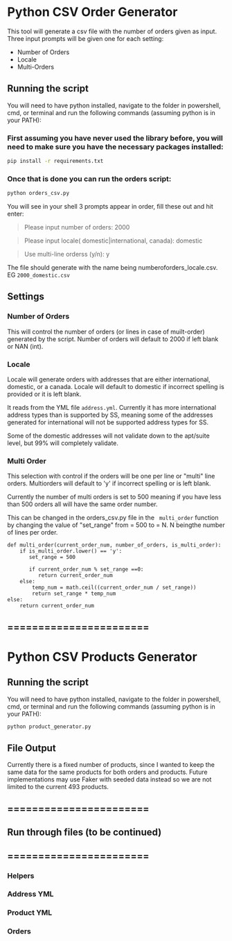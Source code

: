 # Python CSV Order Generator

This tool will generate a csv file with the number of orders given as input. Three input prompts will be given one for each setting:

- Number of Orders
- Locale
- Multi-Orders

## Running the script
You will need to have python installed, navigate to the folder in powershell, cmd, or terminal and run the following commands (assuming python is in your PATH):

### First assuming you have never used the library before, you will need to make sure you have the necessary packages installed:

```sh
pip install -r requirements.txt
```

### Once that is done you can run the orders script:

```sh
python orders_csv.py 
```

You will see in your shell 3 prompts appear in order, fill these out and hit enter:
> Please input number of orders: 2000

> Please input locale( domestic|international, canada): domestic

> Use multi-line orderss (y/n): y


The file should generate with the name being numberoforders_locale.csv. 
EG `2000_domestic.csv`

## Settings
### Number of Orders

This will control the number of orders (or lines in case of muilt-order) generated by the script. Number of orders will default to 2000 if left blank or NAN (int).

### Locale

Locale will generate orders with addresses that are either international, domestic, or a canada. Locale will default to domestic if incorrect spelling is provided or it is left blank.

It reads from the YML file `address.yml`. Currently it has more international address types than is supported by SS, meaning some of the addresses generated for international will not be supported address types for SS.

Some of the domestic addresses will not validate down to the apt/suite level, but 99% will completely validate.

### Multi Order
This selection with control if the orders will be one per line or "multi" line orders. Multiorders will default to 'y' if incorrect spelling or is left blank.

Currently the number of multi orders is set to 500 meaning if you have less than 500 orders all will have the same order number.

This can be changed in the orders_csv.py file in the ``` multi_order``` function by changing the value of "set_range" from = 500 to = N. N beingthe number of lines per order.

    def multi_order(current_order_num, number_of_orders, is_multi_order):
        if is_multi_order.lower() == 'y':
           set_range = 500

           if current_order_num % set_range ==0:
              return current_order_num
        else:
            temp_num = math.ceil((current_order_num / set_range))
            return set_range * temp_num
    else:
        return current_order_num

## =======================

# Python CSV Products Generator

## Running the script
You will need to have python installed, navigate to the folder in powershell, cmd, or terminal and run the following commands (assuming python is in your PATH):

```sh
python product_generator.py 
```
## File Output

Currently there is a fixed number of products, since I wanted to keep the same data for the same products for both orders and products. Future implementations may use Faker with seeded data instead so we are not limited to the current 493 products.

## =======================

## Run through files (to be continued)
## =======================
### Helpers
### Address YML
### Product YML
### Orders

